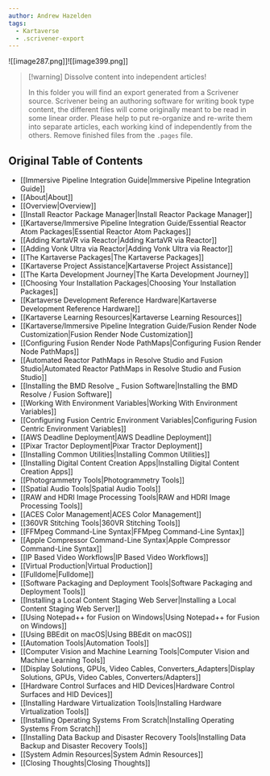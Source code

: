 ```yaml
---
author: Andrew Hazelden
tags:
  - Kartaverse
  - .scrivener-export
---
```


![[image287.png]]![[image399.png]]


> [!warning] Dissolve content into independent articles!
>
> In this folder you will find an export generated from a Scrivener source.
> Scrivener being an authoring software for writing book type content, the
> different files will come originally meant to be read in some linear order.
> Please help to put re-organize and re-write them into separate articles, each
> working kind of independently from the others. Remove finished files from
> the `.pages` file.

## Original Table of Contents

- [[Immersive Pipeline Integration Guide|Immersive Pipeline Integration Guide]]
- [[About|About]]
- [[Overview|Overview]]
- [[Install Reactor Package Manager|Install Reactor Package Manager]]
- [[Kartaverse/Immersive Pipeline Integration Guide/Essential Reactor Atom Packages|Essential Reactor Atom Packages]]
- [[Adding KartaVR via Reactor|Adding KartaVR via Reactor]]
- [[Adding Vonk Ultra via Reactor|Adding Vonk Ultra via Reactor]]
- [[The Kartaverse Packages|The Kartaverse Packages]]
- [[Kartaverse Project Assistance|Kartaverse Project Assistance]]
- [[The Karta Development Journey|The Karta Development Journey]]
- [[Choosing Your Installation Packages|Choosing Your Installation Packages]]
- [[Kartaverse Development Reference Hardware|Kartaverse Development Reference Hardware]]
- [[Kartaverse Learning Resources|Kartaverse Learning Resources]]
- [[Kartaverse/Immersive Pipeline Integration Guide/Fusion Render Node Customization|Fusion Render Node Customization]]
- [[Configuring Fusion Render Node PathMaps|Configuring Fusion Render Node PathMaps]]
- [[Automated Reactor PathMaps in Resolve Studio and Fusion Studio|Automated Reactor PathMaps in Resolve Studio and Fusion Studio]]
- [[Installing the BMD Resolve _ Fusion Software|Installing the BMD Resolve / Fusion Software]]
- [[Working With Environment Variables|Working With Environment Variables]]
- [[Configuring Fusion Centric Environment Variables|Configuring Fusion Centric Environment Variables]]
- [[AWS Deadline Deployment|AWS Deadline Deployment]]
- [[Pixar Tractor Deployment|Pixar Tractor Deployment]]
- [[Installing Common Utilities|Installing Common Utilities]]
- [[Installing Digital Content Creation Apps|Installing Digital Content Creation Apps]]
- [[Photogrammetry Tools|Photogrammetry Tools]]
- [[Spatial Audio Tools|Spatial Audio Tools]]
- [[RAW and HDRI Image Processing Tools|RAW and HDRI Image Processing Tools]]
- [[ACES Color Management|ACES Color Management]]
- [[360VR Stitching Tools|360VR Stitching Tools]]
- [[FFMpeg Command-Line Syntax|FFMpeg Command-Line Syntax]]
- [[Apple Compressor Command-Line Syntax|Apple Compressor Command-Line Syntax]]
- [[IP Based Video Workflows|IP Based Video Workflows]]
- [[Virtual Production|Virtual Production]]
- [[Fulldome|Fulldome]]
- [[Software Packaging and Deployment Tools|Software Packaging and Deployment Tools]]
- [[Installing a Local Content Staging Web Server|Installing a Local Content Staging Web Server]]
- [[Using Notepad++ for Fusion on Windows|Using Notepad++ for Fusion on Windows]]
- [[Using BBEdit on macOS|Using BBEdit on macOS]]
- [[Automation Tools|Automation Tools]]
- [[Computer Vision and Machine Learning Tools|Computer Vision and Machine Learning Tools]]
- [[Display Solutions, GPUs, Video Cables, Converters_Adapters|Display Solutions, GPUs, Video Cables, Converters/Adapters]]
- [[Hardware Control Surfaces and HID Devices|Hardware Control Surfaces and HID Devices]]
- [[Installing Hardware Virtualization Tools|Installing Hardware Virtualization Tools]]
- [[Installing Operating Systems From Scratch|Installing Operating Systems From Scratch]]
- [[Installing Data Backup and Disaster Recovery Tools|Installing Data Backup and Disaster Recovery Tools]]
- [[System Admin Resources|System Admin Resources]]
- [[Closing Thoughts|Closing Thoughts]]
